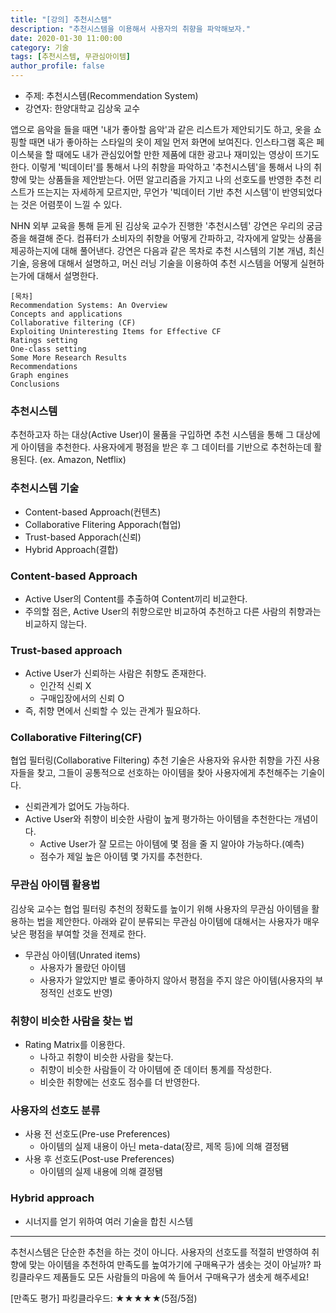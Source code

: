 ```yaml
---
title: "[강의] 추천시스템"
description: "추천시스템을 이용해서 사용자의 취향을 파악해보자."
date: 2020-01-30 11:00:00
category: 기술
tags: [추천시스템, 무관심아이템]
author_profile: false
---
```

* 주제: 추천시스템(Recommendation System)
* 강연자: 한양대학교 김상욱 교수

앱으로 음악을 들을 때면 '내가 좋아할 음악'과 같은 리스트가 제안되기도 하고, 옷을 쇼핑할 때면 내가 좋아하는 스타일의 옷이 제일 먼저 화면에 보여진다. 인스타그램 혹은 페이스북을 할 때에도 내가 관심있어할 만한 제품에 대한 광고나 재미있는 영상이 뜨기도 한다. 이렇게 '빅데이터'를 통해서 나의 취향을 파악하고 '추천시스템'을 통해서 나의 취향에 맞는 상품들을 제안받는다. 어떤 알고리즘을 가지고 나의 선호도를 반영한 추천 리스트가 뜨는지는 자세하게 모르지만, 무언가 '빅데이터 기반 추천 시스템'이 반영되었다는 것은 어렴풋이 느낄 수 있다.

NHN 외부 교육을 통해 듣게 된 김상욱 교수가 진행한 '추천시스템' 강연은 우리의 궁금증을 해결해 준다. 컴퓨터가 소비자의 취향을 어떻게 간파하고, 각자에게 알맞는 상품을 제공하는지에 대해 풀어낸다. 강연은 다음과 같은 목차로 추천 시스템의 기본 개념, 최신 기술, 응용에 대해서 설명하고, 머신 러닝 기술을 이용하여 추천 시스템을 어떻게 실현하는가에 대해서 설명한다.

```
[목차]
Recommendation Systems: An Overview
Concepts and applications
Collaborative filtering (CF)
Exploiting Uninteresting Items for Effective CF
Ratings setting
One-class setting
Some More Research Results
Recommendations
Graph engines
Conclusions
```

### 추천시스템
추천하고자 하는 대상(Active User)이 물품을 구입하면 추천 시스템을 통해 그 대상에게 아이템을 추천한다. 사용자에게 평점을 받은 후 그 데이터를 기반으로 추천하는데 활용된다. (ex. Amazon, Netflix)

### 추천시스템 기술
* Content-based Approach(컨텐츠)
* Collaborative Flitering Apporach(협업)
* Trust-based Apporach(신뢰)
* Hybrid Approach(결합)

### Content-based Approach
* Active User의 Content를 추출하여 Content끼리 비교한다.
* 주의할 점은, Active User의 취향으로만 비교하여 추천하고 다른 사람의 취향과는 비교하지 않는다.

### Trust-based approach
* Active User가 신뢰하는 사람은 취향도 존재한다.
  * 인간적 신뢰 X
  * 구매입장에서의 신뢰 O
* 즉, 취향 면에서 신뢰할 수 있는 관계가 필요하다.

### Collaborative Filtering(CF)
협업 필터링(Collaborative Filtering) 추천 기술은 사용자와 유사한 취향을 가진 사용자들을 찾고, 그들이 공통적으로 선호하는 아이템을 찾아 사용자에게 추천해주는 기술이다.

* 신뢰관계가 없어도 가능하다.
* Active User와 취향이 비슷한 사람이 높게 평가하는 아이템을 추천한다는 개념이다.
  * Active User가 잘 모르는 아이템에 몇 점을 줄 지 알아야 가능하다.(예측)
  * 점수가 제일 높은 아이템 몇 가지를 추천한다.

### 무관심 아이템 활용법
김상욱 교수는 협업 필터링 추천의 정확도를 높이기 위해 사용자의 무관심 아이템을 활용하는 법을 제안한다.
아래와 같이 분류되는 무관심 아이템에 대해서는 사용자가 매우 낮은 평점을 부여할 것을 전제로 한다.

* 무관심 아이템(Unrated items)
  * 사용자가 몰랐던 아이템
  * 사용자가 알았지만 별로 좋아하지 않아서 평점을 주지 않은 아이템(사용자의 부정적인 선호도 반영)

### 취향이 비슷한 사람을 찾는 법
* Rating Matrix를 이용한다.
  * 나하고 취향이 비슷한 사람을 찾는다.
  * 취향이 비슷한 사람들이 각 아이템에 준 데이터 통계를 작성한다.
  * 비슷한 취향에는 선호도 점수를 더 반영한다.

### 사용자의 선호도 분류
* 사용 전 선호도(Pre-use Preferences)
  * 아이템의 실제 내용이 아닌 meta-data(장르, 제목 등)에 의해 결정됌
* 사용 후 선호도(Post-use Preferences)
  * 아이템의 실제 내용에 의해 결정됌

### Hybrid approach
* 시너지를 얻기 위하여 여러 기술을 합친 시스템

---
추천시스템은 단순한 추천을 하는 것이 아니다. 사용자의 선호도를 적절히 반영하여 취향에 맞는 아이템을 추천하여 만족도를 높여가기에 구매욕구가 샘솟는 것이 아닐까? 파킹클라우드 제품들도 모든 사람들의 마음에 쏙 들어서 구매욕구가 샘솟게 해주세요!

[만족도 평가]
파킹클라우드: ★★★★★(5점/5점)
